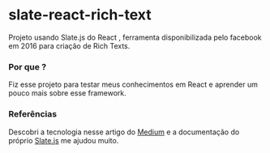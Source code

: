 # slate-react-rich-text

Projeto usando Slate.js do React , ferramenta disponibilizada pelo facebook em 2016 para criação de Rich Texts.

### Por que ?

Fiz esse projeto para testar meus conhecimentos em React e aprender um pouco mais sobre esse framework.

### Referências

Descobri a tecnologia nesse artigo do [Medium](https://medium.com/better-programming/lets-build-a-customizable-rich-text-editor-with-slate-and-react-beefd5d441f2) e a documentação do próprio [Slate.js](https://www.slatejs.org/examples/richtext) me ajudou muito.
